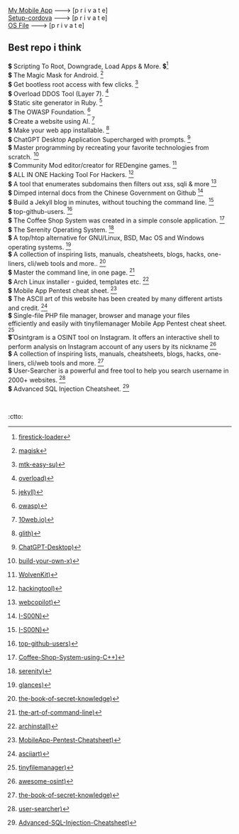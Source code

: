 [My Mobile App](https://github.com/jadepoiskls/Mobile-App) ---> [p r i v a t e] <br>
[Setup-cordova](https://github.com/jadepoiskls/setup-cordova) ---> [p r i v a t e]<br>
[OS File](https://github.com/jadepoiskls/OS-File/) ---> [p r i v a t e]
<!--
[Usefull](https://github.com/jadepoiskls/usefull) [p r i v a t e]<br>
-->

## Best repo i think

:heavy_dollar_sign: Scripting To Root, Downgrade, Load Apps & More. :heavy_dollar_sign:[^1] <br>
:heavy_dollar_sign: The Magic Mask for Android. [^2] <br>
:heavy_dollar_sign: Get bootless root access with few clicks. [^3] <br>
:heavy_dollar_sign: Overload DDOS Tool (Layer 7). [^4] <br>
:heavy_dollar_sign: Static site generator in Ruby. [^5] <br>
:heavy_dollar_sign: The OWASP Foundation. [^6] <br>
:heavy_dollar_sign: Create a website using AI. [^7] <br>
:heavy_dollar_sign: Make your web app installable. [^8] <br>
:heavy_dollar_sign: ChatGPT Desktop Application Supercharged with prompts. [^9] <br>
:heavy_dollar_sign: Master programming by recreating your favorite technologies from scratch. [^10] <br>
:heavy_dollar_sign: Community Mod editor/creator for REDengine games. [^11] <br>
:heavy_dollar_sign: ALL IN ONE Hacking Tool For Hackers. [^12] <br>
:heavy_dollar_sign: A tool that enumerates subdomains then filters out xss, sqli & more [^13] <br>
:heavy_dollar_sign: Dimped internal docs from the Chinese Government on Github [^14] <br>
:heavy_dollar_sign: Build a Jekyll blog in minutes, without touching the command line. [^15] <br>
:heavy_dollar_sign: top-github-users. [^16] <br>
:heavy_dollar_sign: The Coffee Shop System was created in a simple console application. [^17] <br>
:heavy_dollar_sign: The Serenity Operating System. [^18] <br>
:heavy_dollar_sign: A top/htop alternative for GNU/Linux, BSD, Mac OS and Windows operating systems. [^19] <br>
:heavy_dollar_sign: A collection of inspiring lists, manuals, cheatsheets, blogs, hacks, one-liners, cli/web tools and more.. [^20] <br>
:heavy_dollar_sign: Master the command line, in one page. [^21] <br>
:heavy_dollar_sign: Arch Linux installer - guided, templates etc. [^22] <br>
:heavy_dollar_sign: Mobile App Pentest cheat sheet. [^23] <br>
:heavy_dollar_sign: The ASCII art of this website has been created by many different artists and credit. [^24] <br>
:heavy_dollar_sign: Single-file PHP file manager, browser and manage your files <br>efficiently and easily with tinyfilemanager Mobile App Pentest cheat sheet. [^25] <br>
:heavy_dollar_sign: Osintgram is a OSINT tool on Instagram. It offers an interactive shell to perform analysis on Instagram account of any users by its nickname [^26] <br>
:heavy_dollar_sign: A collection of inspiring lists, manuals, cheatsheets, blogs, hacks, one-liners, cli/web tools and more. [^27] <br>
:heavy_dollar_sign: User-Searcher is a powerful and free tool to help you search username in 2000+ websites. [^28] <br>
:heavy_dollar_sign: Advanced SQL Injection Cheatsheet. [^29] <br>

[^1]: [firestick-loader](https://github.com/jadepoiskls/firestick-loader)
[^2]: [magisk](https://github.com/topjohnwu/Magisk)
[^3]: [mtk-easy-su)](https://github.com/jadepoiskls/mtk-easy-su)
[^4]: [overload)](https://github.com/jadepoiskls/overload)
[^5]: [jekyll)](https://github.com/jekyll)
[^6]: [owasp)](https://github.com/owasp)
[^7]: [10web.io)](https://10web.io/)
[^8]: [glith)](https://glitch.com/)
[^9]: [ChatGPT-Desktop)](https://github.com/StanGirard/ChatGPT-Desktop)
[^10]: [build-your-own-x)](https://github.com/codecrafters-io/build-your-own-x)
[^11]: [WolvenKit)](https://github.com/WolvenKit/WolvenKit/)
[^12]: [hackingtool)](https://github.com/Z4nzu/hackingtool/)
[^13]: [webcopilot)](https://github.com/h4r5h1t/webcopilot)
[^14]: [I-S00N)](https://github.com/I-S00N/I-S00N)
[^15]: [I-S00N)](https://github.com/barryclark/jekyll-now)
[^16]: [top-github-users)](https://github.com/gayanvoice/top-github-users)
[^17]: [Coffee-Shop-System-using-C++)](https://github.com/0x3EF8/Coffee-Shop-System-using-CPlusPlus)
[^18]: [serenity)](https://github.com/SerenityOS/serenity/)
[^19]: [glances)](https://github.com/nicolargo/glances/)
[^20]: [the-book-of-secret-knowledge)](https://github.com/trimstray/the-book-of-secret-knowledge)
[^21]: [the-art-of-command-line)](https://github.com/jlevy/the-art-of-command-line)
[^22]: [archinstall)](https://github.com/archlinux/archinstall)
[^23]: [MobileApp-Pentest-Cheatsheet)](https://github.com/tanprathan/MobileApp-Pentest-Cheatsheet)
[^24]: [asciiart)](https://www.asciiart.eu/)
[^25]: [tinyfilemanager)](https://github.com/prasathmani/tinyfilemanager/)
[^26]: [awesome-osint)](https://github.com/jivoi/awesome-osint?tab=License-1-ov-file/)
[^27]: [the-book-of-secret-knowledge)](https://github.com/trimstray/the-book-of-secret-knowledge)
[^28]: [user-searcher)](https://www.user-searcher.com/#google_vignette )
[^29]: [Advanced-SQL-Injection-Cheatsheet)](https://github.com/kleiton0x00/Advanced-SQL-Injection-Cheatsheet)

<br>

:ctto:


<!-- 
https://github.com/LinaYorda
https://github.com/openbullet >The OpenBullet web testing application. 



https://gist.github.com/robzwolf
[^20]: [xxx)](xxxx)
https://gist.github.com/rxaviers/7360908
https://github.com/search?q=hacking&type=repositories
https://github.com/search?q=hacking&type=repositories 
-->
